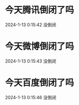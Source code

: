 # 今天腾讯倒闭了吗

2024-1-13 0:15:42 没倒闭

# 今天微博倒闭了吗

2024-1-13 0:15:43 没倒闭

# 今天百度倒闭了吗

2024-1-13 0:15:46 没倒闭

